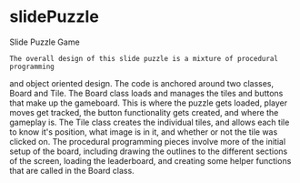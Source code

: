 # slidePuzzle
Slide Puzzle Game

    The overall design of this slide puzzle is a mixture of procedural programming
and object oriented design. The code is anchored around two classes, Board
and Tile. The Board class loads and manages the tiles and buttons that make up
the gameboard. This is where the puzzle gets loaded, player moves get tracked,
the button functionality gets created, and where the gameplay is. The Tile
class creates the individual tiles, and allows each tile to know it's position,
what image is in it, and whether or not the tile was clicked on.
    The procedural programming pieces involve more of the initial setup of the
board, including drawing the outlines to the different sections of the screen,
loading the leaderboard, and creating some helper functions that are called
in the Board class.

